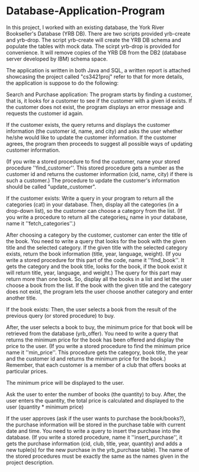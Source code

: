 # Database-Application-Program

In this project, I worked with an existing database, the York River Bookseller's Database (YRB DB). There are two scripts provided yrb-create 
and yrb-drop. The script yrb-create will create the YRB DB schema and populate the tables with mock data. The scirpt yrb-drop is provided 
for convenience. It will remove copies of the YRB DB from the DB2 (database server developed by IBM) schema space.

The application is written in both Java and SQL, a written report is attached showcasing the project called "cs3421proj" refer to that for more details, the application is suppose to do the following:

Search and Purchase application:
The program starts by finding a customer, that is, it looks for a customer to see if the customer with a given id exists.
If the customer does not exist, the program displays an error message and requests the customer id again.

If the customer exists, the query returns and displays the customer information (the customer id, name, and city) and asks the user whether he/she would like to update the customer information. If the customer agrees, the program then proceeds to suggest all possible ways of updating customer information.

(If you write a stored procedure to find the customer, name your stored procedure ''find_customer''. This stored procedure gets a number as the customer id and returns the customer information (cid, name, city) if there is such a customer.) The procedure to update the customer's information should be called "update_customer".

If the customer exists:
Write a query in your program to return all the categories (cat) in your database. Then, display all the categories (in a drop-down list), so the customer can choose a category from the list. (If you write a procedure to return all the categories¿ name in your database, name it ''fetch_categories''.)

After choosing a category by the customer, customer can enter the title of the book. You need to write a query that looks for the book with the given title and the selected category. If the given title with the selected category exists, return the book information (title, year, language, weight). (If you write a stored procedure for this part of the code, name it ''find_book''. It gets the category and the book title, looks for the book, if the book exist it will return title, year, language, and weight.) The query for this part may return more than one book. So, display all the books in a list and let the user choose a book from the list.
If the book with the given title and the category does not exist, the program lets the user choose another category and enter another title.

If the book exists:
Then, the user selects a book from the result of the previous query (or stored procedure) to buy.

After, the user selects a book to buy, the minimum price for that book will be retrieved from the database (yrb_offer). You need to write a query that returns the minimum price for the book has been offered and display the price to the user. (If you write a stored procedure to find the minimum price name it ''min_price''. This procedure gets the category, book title, the year and the customer id and returns the minimum price for the book.) Remember, that each customer is a member of a club that offers books at particular prices.

The minimum price will be displayed to the user.

Ask the user to enter the number of books (the quantity) to buy. After, the user enters the quantity, the total price is calculated and displayed to the user (quantity * minimum price)

If the user approves (ask if the user wants to purchase the book/books?), the purchase information will be stored in the purchase table with current date and time. You need to write a query to insert the purchase into the database. (If you write a stored procedure, name it ''insert_purchase'', it gets the purchase information (cid, club, title, year, quantity) and adds a new tuple(s) for the new purchase in the yrb_purchase table).
The name of the stored procedures must be exactly the same as the names given in the project description.

